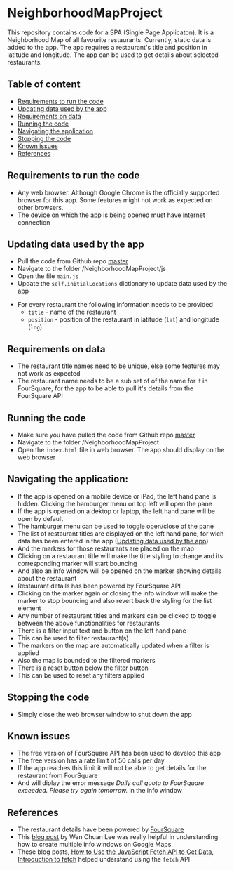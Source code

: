 # NeighborhoodMapProject

This repository contains code for a SPA (Single Page Applicaton). It is a Neighborhood Map of all favourite restaurants. Currently, static data is added to the app. The app requires a restaurant's title and position in latitude and longitude. The app can be used to get details about selected restaurants.

## Table of content
- [Requirements to run the code](#requirements-to-run-the-code)
- [Updating data used by the app](#updating-data-used-by-the-app)
- [Requirements on data](#requirements-on-data)
- [Running the code](#running-the-code)
- [Navigating the application](#navigating-the-application)
- [Stopping the code](#stopping-the-code)
- [Known issues](#known-issues)
- [References](#references)


## Requirements to run the code
- Any web browser. Although Google Chrome is the officially supported browser for this app. Some features might not work as expected on other browsers.
- The device on which the app is being opened must have internet connection

## Updating data used by the app
- Pull the code from Github repo [master](https://github.com/dgpshiva/NeighborhoodMapProject/tree/master)
- Navigate to the folder /NeighborhoodMapProject/js
- Open the file `main.js`
- Update the `self.initialLocations` dictionary to update data used by the app
* For every restaurant the following information needs to be provided
    * `title` - name of the restaurant
    * `position` - position of the restaurant in latitude (`lat`) and longitude (`lng`)

## Requirements on data
- The restaurant title names need to be unique, else some features may not work as expected
- The restaurant name needs to be a sub set of of the name for it in FourSquare, for the app to be able to pull it's details from the FourSquare API

## Running the code
- Make sure you have pulled the code from Github repo [master](https://github.com/dgpshiva/NeighborhoodMapProject/tree/master)
- Navigate to the folder /NeighborhoodMapProject
- Open the `index.html` file in web browser. The app should display on the web browser

## Navigating the application:
- If the app is opened on a mobile device or iPad, the left hand pane is hidden. Clicking the hamburger menu on top left will open the pane
- If the app is opened on a dektop or laptop, the left hand pane will be open by default
- The hamburger menu can be used to toggle open/close of the pane
- The list of restaurant titles are displayed on the left hand pane, for wich data has been entered in the app ([Updating data used by the app](#updating-data-used-by-the-app))
- And the markers for those restaurants are placed on the map
- Clicking on a restaurant title will make the title styling to change and its corresponding marker will start bouncing
- And also an info window will be opened on the marker showing details about the restaurant
- Restaurant details has been powered by FourSquare API
- Clicking on the marker again or closing the info window will make the marker to stop bouncing and also revert back the styling for the list element
- Any number of restaurant titles and markers can be clicked to toggle between the above functionalities for restaurants
- There is a filter input text and button on the left hand pane
- This can be used to filter restaurant(s)
- The markers on the map are automatically updated when a filter is applied
- Also the map is bounded to the filtered markers
- There is a reset button below the filter button
- This can be used to reset any filters applied

## Stopping the code
- Simply close the web browser window to shut down the app

## Known issues
- The free version of FourSquare API has been used to develop this app
- The free version has a rate limit of 50 calls per day
- If the app reaches this limit it will not be able to get details for the restaurant from FourSquare
- And will diplay the error message _Daily call quota to FourSquare exceeded. Please try again tomorrow._ in the info window


## References
- The restaurant details have been powered by [FourSquare](https://developer.foursquare.com/)
-  This [blog post](https://leewc.com/articles/google-maps-infowindow/) by Wen Chuan Lee was really helpful in understanding how to create multiple info windows on Google Maps
- These blog posts, [How to Use the JavaScript Fetch API to Get Data](https://scotch.io/tutorials/how-to-use-the-javascript-fetch-api-to-get-data), [Introduction to fetch](https://developers.google.com/web/updates/2015/03/introduction-to-fetch) helped understand using the `fetch` API
